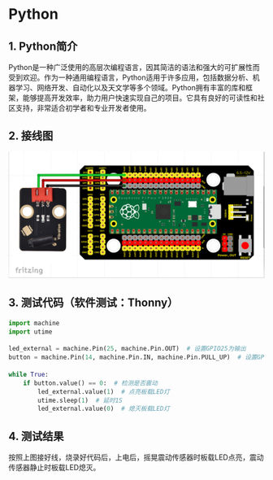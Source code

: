 # Python


## 1. Python简介  

Python是一种广泛使用的高层次编程语言，因其简洁的语法和强大的可扩展性而受到欢迎。作为一种通用编程语言，Python适用于许多应用，包括数据分析、机器学习、网络开发、自动化以及天文学等多个领域。Python拥有丰富的库和框架，能够提高开发效率，助力用户快速实现自己的项目。它具有良好的可读性和社区支持，非常适合初学者和专业开发者使用。  

## 2. 接线图  

![](media/c1e8e426c3676e27667f125b87c9b63f.png)  

## 3. 测试代码（软件测试：Thonny）  

```python  
import machine  
import utime  

led_external = machine.Pin(25, machine.Pin.OUT)  # 设置GPIO25为输出  
button = machine.Pin(14, machine.Pin.IN, machine.Pin.PULL_UP)  # 设置GPIO14为震动输入  

while True:  
    if button.value() == 0:  # 检测是否震动  
        led_external.value(1)  # 点亮板载LED灯  
        utime.sleep(1)  # 延时1S  
        led_external.value(0)  # 熄灭板载LED灯  
```  

## 4. 测试结果  

按照上图接好线，烧录好代码后，上电后，摇晃震动传感器时板载LED点亮，震动传感器静止时板载LED熄灭。



